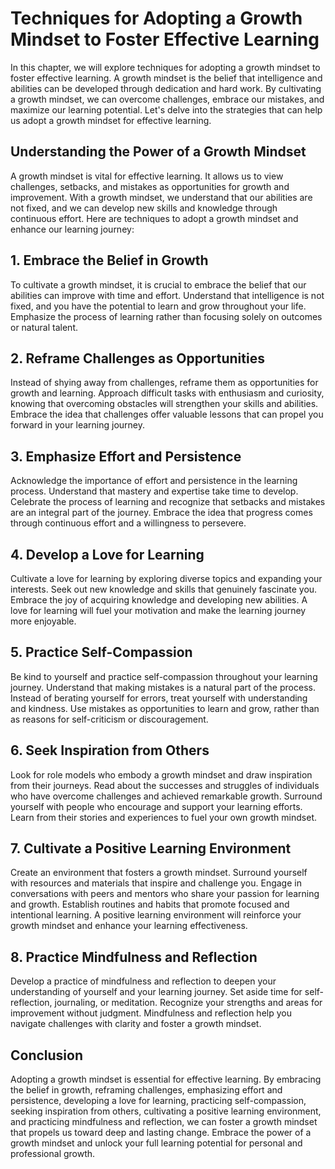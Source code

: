 # Techniques for Adopting a Growth Mindset to Foster Effective Learning

In this chapter, we will explore techniques for adopting a growth mindset to foster effective learning. A growth mindset is the belief that intelligence and abilities can be developed through dedication and hard work. By cultivating a growth mindset, we can overcome challenges, embrace our mistakes, and maximize our learning potential. Let's delve into the strategies that can help us adopt a growth mindset for effective learning.

## Understanding the Power of a Growth Mindset

A growth mindset is vital for effective learning. It allows us to view challenges, setbacks, and mistakes as opportunities for growth and improvement. With a growth mindset, we understand that our abilities are not fixed, and we can develop new skills and knowledge through continuous effort. Here are techniques to adopt a growth mindset and enhance our learning journey:

## 1\. Embrace the Belief in Growth

To cultivate a growth mindset, it is crucial to embrace the belief that our abilities can improve with time and effort. Understand that intelligence is not fixed, and you have the potential to learn and grow throughout your life. Emphasize the process of learning rather than focusing solely on outcomes or natural talent.

## 2\. Reframe Challenges as Opportunities

Instead of shying away from challenges, reframe them as opportunities for growth and learning. Approach difficult tasks with enthusiasm and curiosity, knowing that overcoming obstacles will strengthen your skills and abilities. Embrace the idea that challenges offer valuable lessons that can propel you forward in your learning journey.

## 3\. Emphasize Effort and Persistence

Acknowledge the importance of effort and persistence in the learning process. Understand that mastery and expertise take time to develop. Celebrate the process of learning and recognize that setbacks and mistakes are an integral part of the journey. Embrace the idea that progress comes through continuous effort and a willingness to persevere.

## 4\. Develop a Love for Learning

Cultivate a love for learning by exploring diverse topics and expanding your interests. Seek out new knowledge and skills that genuinely fascinate you. Embrace the joy of acquiring knowledge and developing new abilities. A love for learning will fuel your motivation and make the learning journey more enjoyable.

## 5\. Practice Self-Compassion

Be kind to yourself and practice self-compassion throughout your learning journey. Understand that making mistakes is a natural part of the process. Instead of berating yourself for errors, treat yourself with understanding and kindness. Use mistakes as opportunities to learn and grow, rather than as reasons for self-criticism or discouragement.

## 6\. Seek Inspiration from Others

Look for role models who embody a growth mindset and draw inspiration from their journeys. Read about the successes and struggles of individuals who have overcome challenges and achieved remarkable growth. Surround yourself with people who encourage and support your learning efforts. Learn from their stories and experiences to fuel your own growth mindset.

## 7\. Cultivate a Positive Learning Environment

Create an environment that fosters a growth mindset. Surround yourself with resources and materials that inspire and challenge you. Engage in conversations with peers and mentors who share your passion for learning and growth. Establish routines and habits that promote focused and intentional learning. A positive learning environment will reinforce your growth mindset and enhance your learning effectiveness.

## 8\. Practice Mindfulness and Reflection

Develop a practice of mindfulness and reflection to deepen your understanding of yourself and your learning journey. Set aside time for self-reflection, journaling, or meditation. Recognize your strengths and areas for improvement without judgment. Mindfulness and reflection help you navigate challenges with clarity and foster a growth mindset.

## Conclusion

Adopting a growth mindset is essential for effective learning. By embracing the belief in growth, reframing challenges, emphasizing effort and persistence, developing a love for learning, practicing self-compassion, seeking inspiration from others, cultivating a positive learning environment, and practicing mindfulness and reflection, we can foster a growth mindset that propels us toward deep and lasting change. Embrace the power of a growth mindset and unlock your full learning potential for personal and professional growth.
